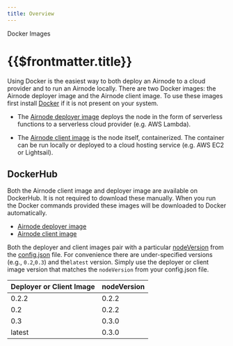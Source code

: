 ```yaml
---
title: Overview
---
```


<TitleSpan>Docker Images</TitleSpan>

# {{$frontmatter.title}}

<TocHeader />
<TOC class="table-of-contents" :include-level="[2,3]" />

Using Docker is the easiest way to both deploy an Airnode to a cloud provider
and to run an Airnode locally. There are two Docker images: the Airnode deployer
image and the Airnode client image. To use these images first install
[Docker](https://docs.docker.com/get-docker/) if it is not present on your
system.

- The [Airnode deployer image](./deployer-image.md) deploys the node in the form
  of serverless functions to a serverless cloud provider (e.g. AWS Lambda).

- The [Airnode client image](client-image.md) is the node itself, containerized.
  The container can be run locally or deployed to a cloud hosting service (e.g.
  AWS EC2 or Lightsail).

## DockerHub

Both the Airnode client image and deployer image are available on DockerHub. It
is not required to download these manually. When you run the Docker commands
provided these images will be downloaded to Docker automatically.

- [Airnode deployer image](https://hub.docker.com/r/api3/airnode-deployer)
- [Airnode client image](https://hub.docker.com/r/api3/airnode-client)

Both the deployer and client images pair with a particular
[nodeVersion](../../reference/deployment-files/config-json.md#nodeversion)
from the [config.json](../../reference/examples/config-json.md) file. For
convenience there are under-specified versions (e.g., `0.2`,`0.3`) and
the`latest` version. Simply use the deployer or client image version that
matches the `nodeVersion` from your config.json file.

| Deployer or Client Image | nodeVersion |
| ------------------------ | ----------- |
| 0.2.2                    | 0.2.2       |
| 0.2                      | 0.2.2       |
| 0.3                      | 0.3.0       |
| latest                   | 0.3.0       |
